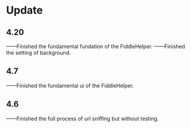 # Update

## 4.20
——Finished the fundamental fundation of the FiddleHelper.
——Finished the setting of background.


## 4.7
——Finished the fundamental ui of the FiddleHelper.


## 4.6
——Finished the full process of url sniffing but without testing.


